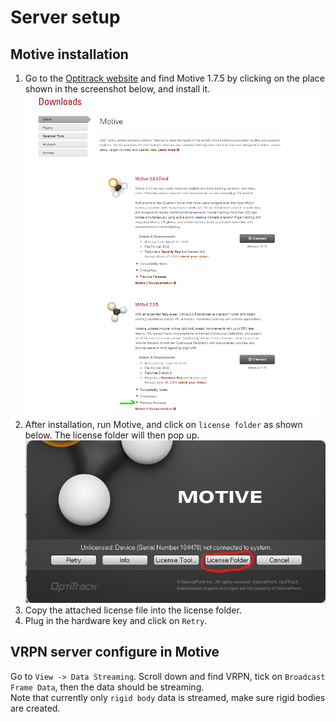 # Server setup
## Motive installation
1. Go to the [Optitrack website](https://optitrack.com/support/downloads/motive.html) and find Motive 1.7.5 by clicking on the place shown in the screenshot below, and install it. <br>
![Download page](https://github.com/Murphy41/VRPN-OptiTrack-ros/blob/main/images/download_website.png)
2. After installation, run Motive, and click on `license folder` as shown below. The license folder will then pop up. <br>
![Motive](https://github.com/Murphy41/VRPN-OptiTrack-ros/blob/main/images/motive_login.png)
3. Copy the attached license file into the license folder. 
4. Plug in the hardware key and click on `Retry`. 

## VRPN server configure in Motive
Go to `View -> Data Streaming`. Scroll down and find VRPN, tick on `Broadcast Frame Data`, then the data should be streaming. <br>
Note that currently only `rigid body` data is streamed, make sure rigid bodies are created. 
